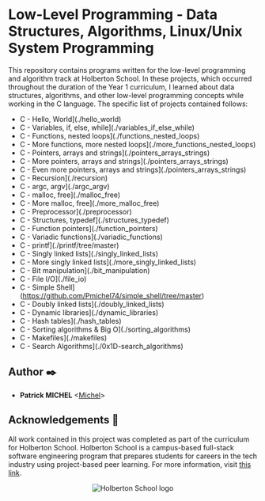 # Low-Level Programming - Data Structures, Algorithms, Linux/Unix System Programming

This repository contains programs written for the low-level programming and
algorithm track at Holberton School. In these projects, which  occurred
throughout the duration of the Year 1 curriculum, I learned about data
structures, algorithms, and other low-level programming concepts while
working in the C language. The specific list of projects contained follows:

* C - Hello, World](./hello_world)
* C - Variables, if, else, while](./variables_if_else_while)
* C - Functions, nested loops](./functions_nested_loops)
* C - More functions, more nested loops](./more_functions_nested_loops)
* C - Pointers, arrays and strings](./pointers_arrays_strings)
* C - More pointers, arrays and strings](./pointers_arrays_strings)
* C - Even more pointers, arrays and strings](./pointers_arrays_strings)
* C - Recursion](./recursion)
* C - argc, argv](./argc_argv)
* C - malloc, free](./malloc_free)
* C - More malloc, free](./more_malloc_free)
* C - Preprocessor](./preprocessor)
* C - Structures, typedef](./structures_typedef)
* C - Function pointers](./function_pointers)
* C - Variadic functions](./variadic_functions)
* C - printf](./printf/tree/master)
* C - Singly linked lists](./singly_linked_lists)
* C - More singly linked lists](./more_singly_linked_lists)
* C - Bit manipulation](./bit_manipulation)
* C - File I/O](./file_io)
* C - Simple Shell](https://github.com/Pmichel74/simple_shell/tree/master)
* C - Doubly linked lists](./doubly_linked_lists)
* C - Dynamic libraries](./dynamic_libraries)
* C - Hash tables](./hash_tables)
* C - Sorting algorithms & Big O](./sorting_algorithms)
* C - Makefiles](./makefiles)
* C - Search Algorithms](./0x1D-search_algorithms)

## Author :black_nib:

* __Patrick MICHEL__ <[Michel](https://github.com/Pmichel74)>

## Acknowledgements :pray:

All work contained in this project was completed as part of the curriculum for
Holberton School. Holberton School is a campus-based full-stack software
engineering program that prepares students for careers in the tech industry
using project-based peer learning. For more information, visit
[this link](https://www.holbertonschool.com/).

<p align="center">
  <img
    src="http://www.holbertonschool.com/holberton-logo.png"
    alt="Holberton School logo">
</p>
